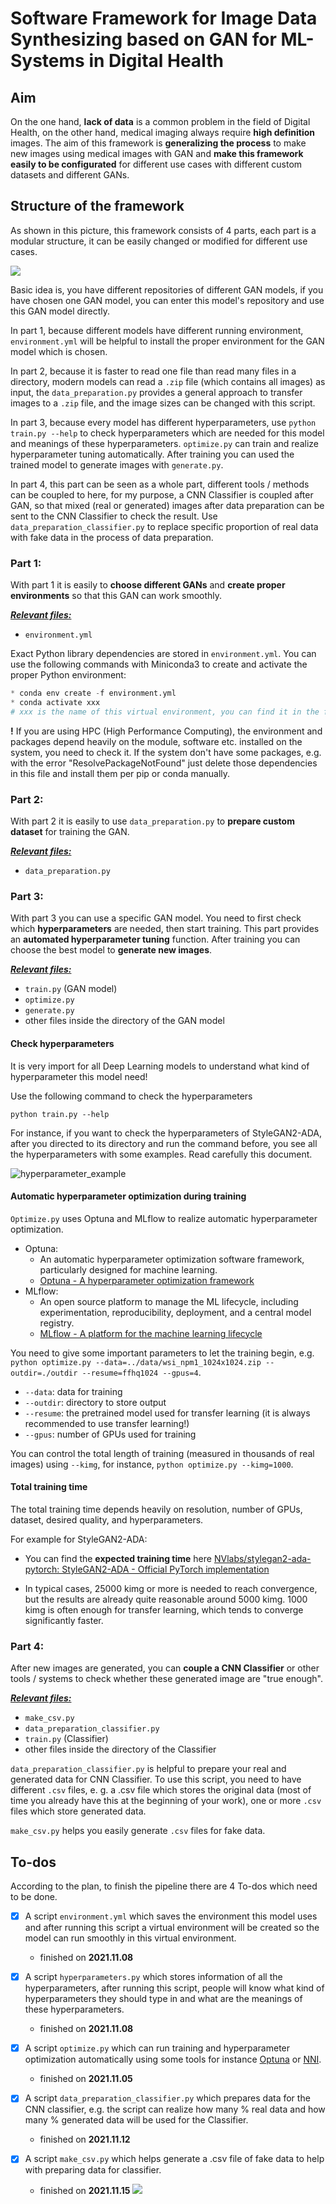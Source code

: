 # Software Framework for Image Data Synthesizing based on GAN for ML-Systems in Digital Health

## Aim

On the one hand, **lack of data** is a common problem in the field of Digital Health, on the other hand, medical imaging always require **high definition** images. The aim of this framework is **generalizing the process** to make new images using medical images with GAN and **make this framework easily to be configurated** for different use cases with different custom datasets and different GANs.

## Structure of the framework

As shown in this picture, this framework consists of 4 parts, each part is a modular structure, it can be easily changed or modified for different use cases. 

![](./Framework.png)

Basic idea is, you have different repositories of different GAN models, if you have chosen one GAN model, you can enter this model's repository and use this GAN model directly. 

In part 1, because different models have different running environment, `environment.yml` will be helpful to install the proper environment for the GAN model which is chosen.

In part 2, because it is faster to read one file than read many files in a directory, modern models can read a `.zip` file (which contains all images) as input, the `data_preparation.py` provides a general approach to transfer images to a `.zip` file, and the image sizes can be changed with this script. 

In part 3, because every model has different hyperparameters, use `python train.py --help` to check hyperparameters which are needed for this model and meanings of these hyperparameters. `optimize.py` can train and realize hyperparameter tuning automatically. After training you can used the trained model to generate images with `generate.py`.

In part 4, this part can be seen as a whole part, different tools / methods can be coupled to here, for my purpose, a CNN Classifier is coupled after GAN, so that mixed (real or generated) images after data preparation can be sent to the CNN Classifier to check the result. Use `data_preparation_classifier.py` to replace specific proportion of real data with fake data in the process of data preparation.

### Part 1:

With part 1 it is easily to **choose different GANs** and **create proper environments** so that this GAN can work smoothly. 

*<u>**Relevant files:**</u>*

- `environment.yml`

Exact Python library dependencies are stored in `environment.yml`. You can use the following commands with Miniconda3 to create and activate the proper Python environment:

```python
* conda env create -f environment.yml
* conda activate xxx 
# xxx is the name of this virtual environment, you can find it in the first line of `environment.yml`)
```

**!** If you are using HPC (High Performance Computing), the environment and packages depend heavily on the module, software etc. installed on the system, you need to check it. If the system don't have some packages, e.g. with the error "ResolvePackageNotFound" just delete those dependencies in this file and install them per pip or conda manually.

### Part 2:

With part 2 it is easily to use `data_preparation.py` to **prepare custom dataset** for training the GAN.

*<u>**Relevant files:**</u>*

- `data_preparation.py`

### Part 3:

With part 3 you can use a specific GAN model. You need to first check which **hyperparameters** are needed, then start training. This part provides an **automated hyperparameter tuning** function. After training you can choose the best model to **generate new images**.

***<u>Relevant files:</u>***

- `train.py` (GAN model)
- `optimize.py`
- `generate.py`
- other files inside the directory of the GAN model

#### Check hyperparameters

It is very import for all Deep Learning models to understand what kind of hyperparameter this model need!

Use the following command to check the hyperparameters

`python train.py --help`

For instance, if you want to check the hyperparameters of StyleGAN2-ADA, after you directed to its directory and run the command before, you see all the hyperparameters with some examples. Read carefully this document.

![hyperparameter_example](./hyperparameter_example.png)

#### Automatic hyperparameter optimization during training

`Optimize.py` uses Optuna and MLflow to realize automatic hyperparameter optimization.

- Optuna: 
  - An automatic hyperparameter optimization software framework, particularly designed for machine learning.
  - [Optuna - A hyperparameter optimization framework](https://optuna.org/)
- MLflow: 
  - An open source platform to manage the ML lifecycle, including experimentation, reproducibility, deployment, and a central model registry.
  - [MLflow - A platform for the machine learning lifecycle](https://mlflow.org/)

You need to give some important parameters to let the training begin, e.g. `python optimize.py --data=../data/wsi_npm1_1024x1024.zip --outdir=./outdir --resume=ffhq1024 --gpus=4`.

- `--data`: data for training
- `--outdir`: directory to store output 
- `--resume`: the pretrained model used for transfer learning (it is always recommended to use transfer learning!)
- `--gpus`: number of GPUs used for training

You can control the total length of training (measured in thousands of real images) using `--kimg`, for instance, `python optimize.py --kimg=1000`.

#### Total training time

The total training time depends heavily on resolution, number of GPUs, dataset, desired quality, and hyperparameters. 

For example for StyleGAN2-ADA:

- You can find the **expected training time** here [NVlabs/stylegan2-ada-pytorch: StyleGAN2-ADA - Official PyTorch implementation](https://github.com/NVlabs/stylegan2-ada-pytorch)

* In typical cases, 25000 kimg or more is needed to reach convergence, but the results are already quite reasonable around 5000 kimg. 1000 kimg is often enough for transfer learning, which tends to converge significantly faster. 

### Part 4:

After new images are generated, you can **couple a CNN Classifier** or other tools / systems to check whether these generated image are "true enough".

***<u>Relevant files:</u>***

- `make_csv.py`
- `data_preparation_classifier.py`
- `train.py` (Classifier)
- other files inside the directory of the Classifier

`data_preparation_classifier.py` is helpful to prepare your real and generated data for CNN Classifier. To use this script, you need to have different `.csv` files, e. g. a .csv file which stores the original data (most of time you already have this at the beginning of your work), one or more `.csv` files which store generated data. 

`make_csv.py` helps you easily generate `.csv` files for fake data.

## To-dos

According to the plan, to finish the pipeline there are 4 To-dos which need to be done.

- [x] A script `environment.yml` which saves the environment this model uses and after running this script a virtual environment will be created so the model can run smoothly in this virtual environment.
  - finished on **2021.11.08**

- [x] A script `hyperparameters.py` which stores information of all the hyperparameters, after running this script, people will know what kind of hyperparameters they should type in and what are the meanings of these hyperparameters.
  - finished on **2021.11.08**
- [x] A script `optimize.py` which can run training and hyperparameter optimization automatically using some tools for instance [Optuna](https://optuna.org/) or [NNI](https://nni.readthedocs.io/en/stable/).
  - finished on **2021.11.05**
- [x] A script `data_preparation_classifier.py` which prepares data for the CNN classifier, e.g. the script can realize how many % real data and how many % generated data will be used for the Classifier.
  - finished on **2021.11.12**
- [x] A script `make_csv.py` which helps generate a .csv file of fake data to help with preparing data for classifier.
  - finished on **2021.11.15**
  ![](./GAN_Pipeline.jpg)